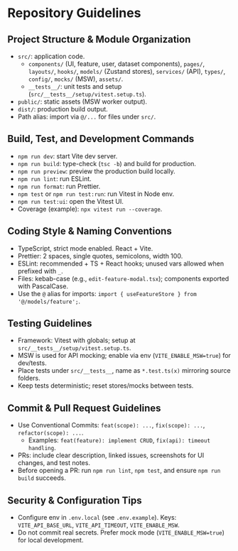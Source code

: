 # Repository Guidelines

## Project Structure & Module Organization
- `src/`: application code.
  - `components/` (UI, feature, user, dataset components), `pages/`, `layouts/`, `hooks/`, `models/` (Zustand stores), `services/` (API), `types/`, `config/`, `mocks/` (MSW), `assets/`.
  - `__tests__/`: unit tests and setup (`src/__tests__/setup/vitest.setup.ts`).
- `public/`: static assets (MSW worker output).
- `dist/`: production build output.
- Path alias: import via `@/...` for files under `src/`.

## Build, Test, and Development Commands
- `npm run dev`: start Vite dev server.
- `npm run build`: type-check (`tsc -b`) and build for production.
- `npm run preview`: preview the production build locally.
- `npm run lint`: run ESLint.
- `npm run format`: run Prettier.
- `npm test` or `npm run test:run`: run Vitest in Node env.
- `npm run test:ui`: open the Vitest UI.
- Coverage (example): `npx vitest run --coverage`.

## Coding Style & Naming Conventions
- TypeScript, strict mode enabled. React + Vite.
- Prettier: 2 spaces, single quotes, semicolons, width 100.
- ESLint: recommended + TS + React hooks; unused vars allowed when prefixed with `_`.
- Files: kebab-case (e.g., `edit-feature-modal.tsx`); components exported with PascalCase.
- Use the `@` alias for imports: `import { useFeatureStore } from '@/models/feature';`.

## Testing Guidelines
- Framework: Vitest with globals; setup at `src/__tests__/setup/vitest.setup.ts`.
- MSW is used for API mocking; enable via env (`VITE_ENABLE_MSW=true`) for dev/tests.
- Place tests under `src/__tests__`, name as `*.test.ts(x)` mirroring source folders.
- Keep tests deterministic; reset stores/mocks between tests.

## Commit & Pull Request Guidelines
- Use Conventional Commits: `feat(scope): ...`, `fix(scope): ...`, `refactor(scope): ...`.
  - Examples: `feat(feature): implement CRUD`, `fix(api): timeout handling`.
- PRs: include clear description, linked issues, screenshots for UI changes, and test notes.
- Before opening a PR: run `npm run lint`, `npm test`, and ensure `npm run build` succeeds.

## Security & Configuration Tips
- Configure env in `.env.local` (see `.env.example`). Keys: `VITE_API_BASE_URL`, `VITE_API_TIMEOUT`, `VITE_ENABLE_MSW`.
- Do not commit real secrets. Prefer mock mode (`VITE_ENABLE_MSW=true`) for local development.
